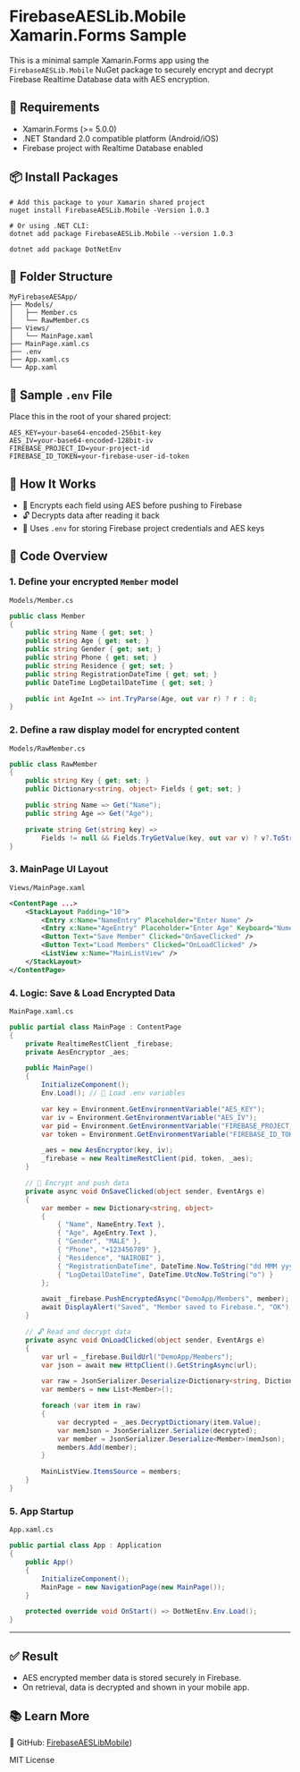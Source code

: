 
# FirebaseAESLib.Mobile Xamarin.Forms Sample

This is a minimal sample Xamarin.Forms app using the `FirebaseAESLib.Mobile` NuGet package to securely encrypt and decrypt Firebase Realtime Database data with AES encryption.

## 🔧 Requirements
- Xamarin.Forms (>= 5.0.0)
- .NET Standard 2.0 compatible platform (Android/iOS)
- Firebase project with Realtime Database enabled

## 📦 Install Packages
```
# Add this package to your Xamarin shared project
nuget install FirebaseAESLib.Mobile -Version 1.0.3

# Or using .NET CLI:
dotnet add package FirebaseAESLib.Mobile --version 1.0.3

dotnet add package DotNetEnv
```

## 📁 Folder Structure
```
MyFirebaseAESApp/
├── Models/
│   ├── Member.cs
│   └── RawMember.cs
├── Views/
│   └── MainPage.xaml
├── MainPage.xaml.cs
├── .env
├── App.xaml.cs
└── App.xaml
```

## 🧪 Sample `.env` File
Place this in the root of your shared project:
```
AES_KEY=your-base64-encoded-256bit-key
AES_IV=your-base64-encoded-128bit-iv
FIREBASE_PROJECT_ID=your-project-id
FIREBASE_ID_TOKEN=your-firebase-user-id-token
```

## 🧬 How It Works
- 🔐 Encrypts each field using AES before pushing to Firebase
- 🔓 Decrypts data after reading it back
- 🔑 Uses `.env` for storing Firebase project credentials and AES keys

## 🧾 Code Overview

### 1. Define your encrypted `Member` model
`Models/Member.cs`
```csharp
public class Member
{
    public string Name { get; set; }
    public string Age { get; set; }
    public string Gender { get; set; }
    public string Phone { get; set; }
    public string Residence { get; set; }
    public string RegistrationDateTime { get; set; }
    public DateTime LogDetailDateTime { get; set; }

    public int AgeInt => int.TryParse(Age, out var r) ? r : 0;
}
```

### 2. Define a raw display model for encrypted content
`Models/RawMember.cs`
```csharp
public class RawMember
{
    public string Key { get; set; }
    public Dictionary<string, object> Fields { get; set; }

    public string Name => Get("Name");
    public string Age => Get("Age");

    private string Get(string key) =>
        Fields != null && Fields.TryGetValue(key, out var v) ? v?.ToString() ?? "" : "";
}
```

### 3. MainPage UI Layout
`Views/MainPage.xaml`
```xml
<ContentPage ...>
    <StackLayout Padding="10">
        <Entry x:Name="NameEntry" Placeholder="Enter Name" />
        <Entry x:Name="AgeEntry" Placeholder="Enter Age" Keyboard="Numeric" />
        <Button Text="Save Member" Clicked="OnSaveClicked" />
        <Button Text="Load Members" Clicked="OnLoadClicked" />
        <ListView x:Name="MainListView" />
    </StackLayout>
</ContentPage>
```

### 4. Logic: Save & Load Encrypted Data
`MainPage.xaml.cs`
```csharp
public partial class MainPage : ContentPage
{
    private RealtimeRestClient _firebase;
    private AesEncryptor _aes;

    public MainPage()
    {
        InitializeComponent();
        Env.Load(); // 🔄 Load .env variables

        var key = Environment.GetEnvironmentVariable("AES_KEY");
        var iv = Environment.GetEnvironmentVariable("AES_IV");
        var pid = Environment.GetEnvironmentVariable("FIREBASE_PROJECT_ID");
        var token = Environment.GetEnvironmentVariable("FIREBASE_ID_TOKEN");

        _aes = new AesEncryptor(key, iv);
        _firebase = new RealtimeRestClient(pid, token, _aes);
    }

    // 🔐 Encrypt and push data
    private async void OnSaveClicked(object sender, EventArgs e)
    {
        var member = new Dictionary<string, object>
        {
            { "Name", NameEntry.Text },
            { "Age", AgeEntry.Text },
            { "Gender", "MALE" },
            { "Phone", "+123456789" },
            { "Residence", "NAIROBI" },
            { "RegistrationDateTime", DateTime.Now.ToString("dd MMM yyyy") },
            { "LogDetailDateTime", DateTime.UtcNow.ToString("o") }
        };

        await _firebase.PushEncryptedAsync("DemoApp/Members", member);
        await DisplayAlert("Saved", "Member saved to Firebase.", "OK");
    }

    // 🔓 Read and decrypt data
    private async void OnLoadClicked(object sender, EventArgs e)
    {
        var url = _firebase.BuildUrl("DemoApp/Members");
        var json = await new HttpClient().GetStringAsync(url);

        var raw = JsonSerializer.Deserialize<Dictionary<string, Dictionary<string, object>>>(json);
        var members = new List<Member>();

        foreach (var item in raw)
        {
            var decrypted = _aes.DecryptDictionary(item.Value);
            var memJson = JsonSerializer.Serialize(decrypted);
            var member = JsonSerializer.Deserialize<Member>(memJson);
            members.Add(member);
        }

        MainListView.ItemsSource = members;
    }
}
```

### 5. App Startup
`App.xaml.cs`
```csharp
public partial class App : Application
{
    public App()
    {
        InitializeComponent();
        MainPage = new NavigationPage(new MainPage());
    }

    protected override void OnStart() => DotNetEnv.Env.Load();
}
```

---

## ✅ Result
- AES encrypted member data is stored securely in Firebase.
- On retrieval, data is decrypted and shown in your mobile app.

## 📚 Learn More
🔗 GitHub: [FirebaseAESLibMobile](https://github.com/KevinNyagi/FirebaseAESLib.Mobile))

MIT License
